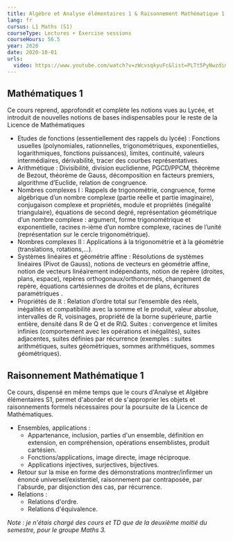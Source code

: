 ```yaml
---
title: Algèbre et Analyse élémentaires 1 & Raisonnement Mathématique 1
lang: fr
cursus: L1 Maths (S1)
courseType: Lectures + Exercise sessions
courseHours: 56.5
year: 2020
date: 2020-10-01
urls:
  video: https://www.youtube.com/watch?v=zWcvsqkyuFc&list=PLTt5PyNwzdimZnxXcAy-fiPCsLGPgeQ4F
---
```



## Mathématiques 1

Ce cours reprend, approfondit et complète les notions vues au Lycée, et introduit de nouvelles notions de bases indispensables pour le reste de la Licence de Mathématiques

- Etudes de fonctions (essentiellement des rappels du lycée) : Fonctions usuelles (polynomiales, rationnelles, trigonométriques, exponentielles, logarithmiques, fonctions puissances), limites, continuité, valeurs intermédiaires, dérivabilité, tracer des courbes représentatives.
- Arithmétique : Divisibilité, division euclidienne, PGCD/PPCM, théorème de Bezout, théorème de Gauss, décomposition en facteurs premiers, algorithme d’Euclide, relation de congruence.
- Nombres complexes I : Rappels de trigonométrie, congruence, forme algébrique d’un nombre complexe (partie réelle et partie imaginaire), conjugaison complexe et propriétés, module et propriétés (inégalité triangulaire), équations de second degré, représentation géométrique d’un nombre complexe : argument, forme trigonométrique et exponentielle, racines n-ième d’un nombre complexe, racines de l’unité (représentation sur le cercle trigonométrique).
- Nombres complexes II : Applications à la trigonométrie et à la géométrie (translations, rotations,...).
- Systèmes linéaires et géométrie affine : Résolutions de systèmes linéaires (Pivot de Gauss), notions de vecteurs en géométrie affine, notion de vecteurs linéairement indépendants, notion de repère (droites, plans, espace), repères orthogonaux/orthonormés, changement de repère, équations cartésiennes de droites et de plans, écritures paramétriques .
- Propriétés de $\mathbb{R}$ : Relation d’ordre total sur l’ensemble des réels, inégalités et compatibilité avec la somme et le produit, valeur absolue, intervalles de R, voisinages, propriété de la borne supérieure, partie entière, densité dans R de Q et de R\Q.
Suites : convergence et limites infinies (comportement avec les opérations et inégalités), suites adjacentes, suites définies par récurrence (exemples : suites arithmétiques, suites géométriques, sommes arithmétiques, sommes géométriques).

## Raisonnement Mathématique 1
Ce cours, dispensé en même temps que le cours d'Analyse et Algèbre élémentaires S1, permet d'aborder et de s'approprier les objets et raisonnements formels nécessaires pour la poursuite de la Licence de Mathématiques.

- Ensembles, applications :
  - Appartenance, inclusion, parties d'un ensemble, définition en extension, en compréhension, opérations ensemblistes, produit cartésien.
  - Fonctions/applications, image directe, image réciproque.
  - Applications injectives, surjectives, bijectives.
- Retour sur la mise en forme des démonstrations montrer/infirmer un énoncé universel/existentiel, raisonnement par contraposée, par l'absurde, par disjonction des cas, par récurrence.
- Relations :
  - Relations d'ordre.
  - Relations d'équivalence.

*Note : je n'étais chargé des cours et TD que de la deuxième moitié du semestre, pour le groupe Maths 3.*
